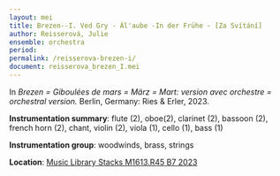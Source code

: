 ```yaml
---
layout: mei
title: Brezen--I. Ved Gry - Àl'aube -In der Frühe - [Za Svítání]
author: Reisserová, Julie
ensemble: orchestra
period:
permalink: /reisserova-brezen-i/
document: reisserova_brezen_I.mei
---
```


In *Brezen = Giboulées de mars = März = Mart: version avec orchestre = orchestral version.* Berlin, Germany: Ries & Erler, 2023.

**Instrumentation summary**: flute (2), oboe(2), clarinet (2), bassoon (2), french horn (2), chant, violin (2), viola (1), cello (1), bass (1)

**Instrumentation group**: woodwinds, brass, strings

**Location**: <a href="https://tufts.primo.exlibrisgroup.com/permalink/01TUN_INST/1kc9gia/alma991019011679303851" target="_blank">Music Library Stacks  M1613.R45 B7 2023</a>
